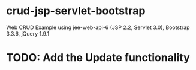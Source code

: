 # crud-jsp-servlet-bootstrap
Web CRUD Example using jee-web-api-6 (JSP 2.2, Servlet 3.0), Bootstrap 3.3.6, jQuery 1.9.1

# TODO: Add the Update functionality
